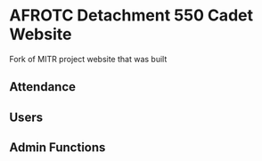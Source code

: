 # AFROTC Detachment 550 Cadet Website
Fork of MITR project website that was built

## Attendance

## Users 

## Admin Functions

